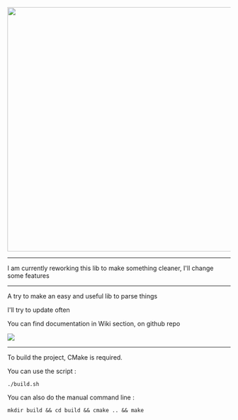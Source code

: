 <p align="center">
    <img src="https://github.com/AmayaHena/Nyx/blob/master/images/nyx_logo.png" width="550">
</p>

---

I am currently reworking this lib to make something cleaner, I'll change some features

---

A try to make an easy and useful lib to parse things

I'll try to update often

You can find documentation in Wiki section, on github repo

![](https://github.com/AmayaHena/Nyx/blob/master/images/example_code.gif)

---

To build the project, CMake is required.

You can use the script :
```
./build.sh
```

You can also do the manual command line :
```
mkdir build && cd build && cmake .. && make
```
